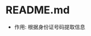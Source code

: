 <!--
 * @Version    : v1.00
 * @Author     : itchaox
 * @Date       : 2023-06-29 21:23
 * @LastAuthor : itchaox
 * @LastTime   : 2023-12-02 13:58
 * @desc       : 
-->
# README.md

* 作用: 根据身份证号码提取信息